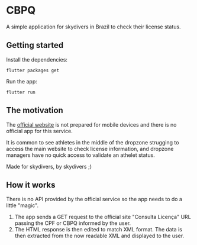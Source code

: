 # CBPQ

A simple application for skydivers in Brazil to check their license status.

## Getting started

Install the dependencies:

```
flutter packages get
```

Run the app:

```
flutter run
```

## The motivation

The [official website](www.cbpq.org.br) is not prepared for mobile devices and there is no official app for this service.

It is common to see athletes in the middle of the dropzone strugging to access the main website to check license information, and dropzone managers have no quick access to validate an athelet status.

Made for skydivers, by skydivers ;)

## How it works

There is no API provided by the official service so the app needs to do a little "magic".

1. The app sends a GET request to the official site "Consulta Licença" URL passing the CPF or CBPQ informed by the user.
2. The HTML response is then edited to match XML format. The data is then extracted from the now readable XML and displayed to the user.

